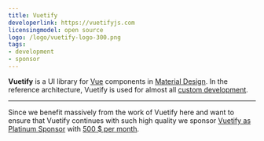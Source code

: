 ```yaml
---
title: Vuetify
developerlink: https://vuetifyjs.com
licensingmodel: open source
logo: /logo/vuetify-logo-300.png
tags:
- development
- sponsor
---
```

__Vuetify__ is a UI library for [Vue](./vue.js.md) components in [Material Design](https://m3.material.io).
In the reference architecture, Vuetify is used for almost all [custom development](../publish).

---

Since we benefit massively from the work of Vuetify here and want to ensure that Vuetify continues with such high quality 
we sponsor [Vuetify as Platinum Sponsor](https://vuetifyjs.com/en/introduction/sponsors-and-backers/#platinum) with [500 $ per month](https://www.muenchen-transparent.de/dokumente/7347900).
